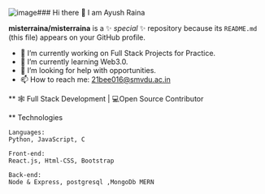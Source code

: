 ![image](https://github.com/misterraina/misterraina/assets/101140362/88dd25f9-bd7c-43fc-be2b-02bda6f95490)### Hi there 👋 I am Ayush Raina

**misterraina/misterraina** is a ✨ _special_ ✨ repository because its `README.md` (this file) appears on your GitHub profile.

- 🔭 I’m currently working on Full Stack Projects for Practice.
- 🌱 I’m currently learning Web3.0.
- 🤔 I’m looking for help with opportunities.
- 📫 How to reach me: 21bee016@smvdu.ac.in

** 🕸 Full Stack Development | 💻Open Source Contributor

** Technologies

    Languages:
    Python, JavaScript, C

    Front-end:
    React.js, Html-CSS, Bootstrap

    Back-end:
    Node & Express, postgresql ,MongoDb MERN

    

<!--

Here are some ideas to get you started:

- 👯 I’m looking to collaborate on ...
- 💬 Ask me about ...
- 😄 Pronouns: ...
- ⚡ Fun fact: ...
-->
